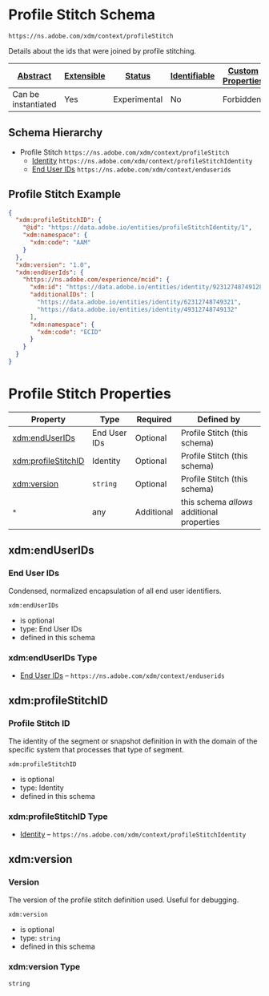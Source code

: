 
# Profile Stitch Schema

```
https://ns.adobe.com/xdm/context/profileStitch
```

Details about the ids that were joined by profile stitching.

| [Abstract](../../abstract.md) | [Extensible](../../extensions.md) | [Status](../../status.md) | [Identifiable](../../id.md) | [Custom Properties](../../extensions.md) | [Additional Properties](../../extensions.md) | Defined In |
|-------------------------------|-----------------------------------|---------------------------|-----------------------------|------------------------------------------|----------------------------------------------|------------|
| Can be instantiated | Yes | Experimental | No | Forbidden | Permitted | [context/profilestitch.schema.json](context/profilestitch.schema.json) |
## Schema Hierarchy

* Profile Stitch `https://ns.adobe.com/xdm/context/profileStitch`
  * [Identity](profilestitchidentity.schema.md) `https://ns.adobe.com/xdm/context/profileStitchIdentity`
  * [End User IDs](enduserids.schema.md) `https://ns.adobe.com/xdm/context/enduserids`


## Profile Stitch Example
```json
{
  "xdm:profileStitchID": {
    "@id": "https://data.adobe.io/entities/profileStitchIdentity/1",
    "xdm:namespace": {
      "xdm:code": "AAM"
    }
  },
  "xdm:version": "1.0",
  "xdm:endUserIds": {
    "https://ns.adobe.com/experience/mcid": {
      "xdm:id": "https://data.adobe.io/entities/identity/92312748749128",
      "additionalIDs": [
        "https://data.adobe.io/entities/identity/62312748749321",
        "https://data.adobe.io/entities/identity/49312748749132"
      ],
      "xdm:namespace": {
        "xdm:code": "ECID"
      }
    }
  }
}
```

# Profile Stitch Properties

| Property | Type | Required | Defined by |
|----------|------|----------|------------|
| [xdm:endUserIDs](#xdmenduserids) | End User IDs | Optional | Profile Stitch (this schema) |
| [xdm:profileStitchID](#xdmprofilestitchid) | Identity | Optional | Profile Stitch (this schema) |
| [xdm:version](#xdmversion) | `string` | Optional | Profile Stitch (this schema) |
| `*` | any | Additional | this schema *allows* additional properties |

## xdm:endUserIDs
### End User IDs

Condensed, normalized encapsulation of all end user identifiers.

`xdm:endUserIDs`
* is optional
* type: End User IDs
* defined in this schema

### xdm:endUserIDs Type


* [End User IDs](enduserids.schema.md) – `https://ns.adobe.com/xdm/context/enduserids`





## xdm:profileStitchID
### Profile Stitch ID

The identity of the segment or snapshot definition in with the domain of the specific system that processes that type of segment.

`xdm:profileStitchID`
* is optional
* type: Identity
* defined in this schema

### xdm:profileStitchID Type


* [Identity](profilestitchidentity.schema.md) – `https://ns.adobe.com/xdm/context/profileStitchIdentity`





## xdm:version
### Version

The version of the profile stitch definition used. Useful for debugging.

`xdm:version`
* is optional
* type: `string`
* defined in this schema

### xdm:version Type


`string`





